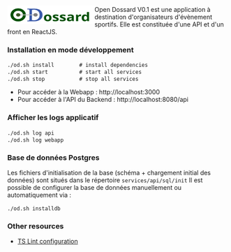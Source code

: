 <img align="left" width="200" height="42" src="website/assets/images/logocolor.svg">
Open Dossard V0.1 est une application à destination d'organisateurs d'évènement sportifs.
Elle est constituée d'une API et d'un front en ReactJS.

### Installation en mode développement 

```
./od.sh install        # install dependencies
./od.sh start          # start all services
./od.sh stop           # stop all services
```

- Pour accéder à la Webapp : http://localhost:3000
- Pour accéder à l'API du Backend : http://localhost:8080/api

### Afficher les logs applicatif

```
./od.sh log api
./od.sh log webapp
```

### Base de données Postgres 

Les fichiers d'initialisation de la base (schéma + chargement initial des données) sont situés dans le répertoire `services/api/sql/init`
Il est possible de configurer la base de données manuellement ou automatiquement via :
```
./od.sh installdb
```

### Other resources

- [TS Lint configuration](documentation/tslint.md)

